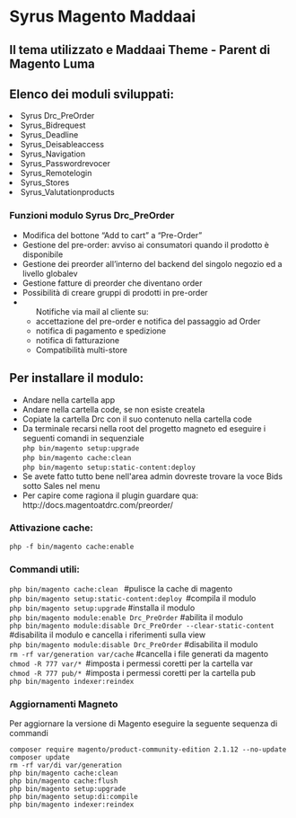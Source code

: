<h1>Syrus Magento Maddaai </h1>
<h2>Il tema utilizzato e Maddaai Theme - Parent di Magento Luma</h2>

<h2>Elenco dei moduli sviluppati:</h2>
<li>Syrus Drc_PreOrder</li>
<li>Syrus_Bidrequest</li>
<li>Syrus_Deadline</li>
<li>Syrus_Deisableaccess</li>
<li>Syrus_Navigation</li>
<li>Syrus_Passwordrevocer</li>
<li>Syrus_Remotelogin</li>
<li>Syrus_Stores</li>
<li>Syrus_Valutationproducts</li>

<h3>Funzioni modulo Syrus Drc_PreOrder</h3>
<ul><li>Modifica del bottone “Add to cart” a “Pre-Order”</li>
<li>Gestione del pre-order: avviso ai consumatori quando il prodotto è disponibile </li>
<li>Gestione dei preorder all’interno del backend del singolo negozio ed a livello globalev
<li>Gestione fatture di preorder che diventano order </li>
<li>Possibilità di creare gruppi di prodotti in pre-order </li>
<li>
<ul>Notifiche via mail al cliente su:
<li>accettazione del pre-order e notifica del passaggio ad Order</li>
<li>notifica di pagamento e spedizione</li>
<li>notifica di fatturazione</li>
<li>Compatibilità multi-store</ul>
</li>
</ul>

<h2>Per installare il modulo: </h2>
<ul>
<li>Andare nella cartella app</li>
<li>Andare nella cartella code, se non esiste createla </li>
<li>Copiate la cartella Drc con il suo contenuto nella cartella code</li>
<li>Da terminale recarsi nella root del progetto magneto ed eseguire i seguenti comandi in sequenziale<br />
<code>php bin/magento setup:upgrade</code><br />
<code>php bin/magento cache:clean</code><br />
<code>php bin/magento setup:static-content:deploy</code></li>
<li>Se avete fatto tutto bene nell'area admin dovreste trovare la voce Bids sotto Sales nel menu</li>
<li>Per capire come ragiona il plugin guardare qua: http://docs.magentoatdrc.com/preorder/ </li>
</ul>

<h3>Attivazione cache:</h3>
<code>php -f bin/magento cache:enable</code>
<h3>Commandi utili:</h3>
<code>php bin/magento cache:clean </code> #pulisce la cache di magento<br />
<code>php bin/magento setup:static-content:deploy </code>#compila il modulo<br />
<code>php bin/magento setup:upgrade</code> #installa il modulo<br />
<code>php bin/magento module:enable Drc_PreOrder</code> #abilita il modulo<br />
<code>php bin/magento module:disable Drc_PreOrder --clear-static-content</code> #disabilita il modulo e cancella i riferimenti sulla view<br /> 
<code>php bin/magento module:disable Drc_PreOrder</code> #disabilita il modulo<br />
<code>rm -rf var/generation var/cache</code> #cancella i file generati da magento<br />
<code>chmod -R 777 var/* </code>#imposta i permessi coretti per la cartella var<br />
<code>chmod -R 777 pub/* </code>#imposta i permessi coretti per la cartella pub<br />
<code>php bin/magento indexer:reindex </code>

<h3>Aggiornamenti Magneto</h3>
<p>Per aggiornare la versione di Magento eseguire la seguente sequenza di commandi</p>
<code>composer require magento/product-community-edition 2.1.12 --no-update</code><br />
<code>composer update</code><br />
<code>rm -rf var/di var/generation</code><br />
<code>php bin/magento cache:clean</code><br />
<code>php bin/magento cache:flush</code><br />
<code>php bin/magento setup:upgrade</code><br />
<code>php bin/magento setup:di:compile</code><br />
<code>php bin/magento indexer:reindex</code>

